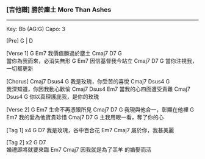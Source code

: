 ### [吉他譜] 勝於塵土 More Than Ashes

---

Key: Bb (AG:G)   Capo: 3

[Pre]
    G  |  D  

[Verse 1]
   G          Em7
我價值勝過於塵土
          Cmaj7      D7   G       
當你為我而來，必消失無形
   G          Em7
因信基督我今站立
        Cmaj7      D7    G
當你注視我，一切都更新

[Chorus]
      Cmaj7  Dsus4    G 
我是玫瑰，你受苦的喜悅
      Cmaj7  Dsus4     G      
我深知道，你因我動心歡愉
    Cmaj7 Dsus4     Em7
當我的心四面遭受責難
           Cmaj7    Dsus4  G
你以真理護庇我，是你的玫瑰

[Verse 2]
   G          Em7
生命不再憑眼所見
          Cmaj7      D7   G 
我現與他合一，彰顯在他裡
   G          Em7
我的愛為他寶貴珍惜
          Cmaj7      D7   G 
主我用眼一看，奪了你的心

[Tag 1] x4
      G          D7
我是玫瑰，谷中百合花
     Em7       Cmaj7
屬於你，我甚美麗

[Tag 2] x2
 G          D7  
婚禮即將就要來臨
              Em7        Cmaj7
因我就是為了羔羊 的婚娶而活
